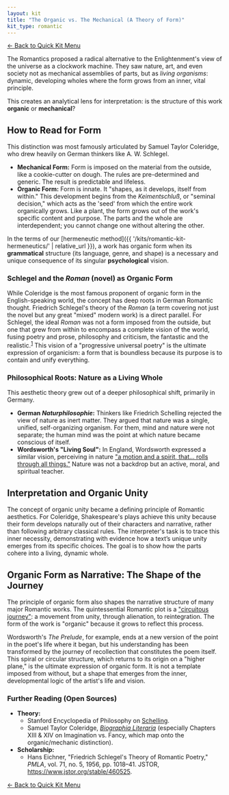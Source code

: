 ```yaml
---
layout: kit
title: "The Organic vs. The Mechanical (A Theory of Form)"
kit_type: romantic
---
```

<div class="top-links">

<a href="{{ '/kits/romantic-quick-kit/' | relative_url }}" class="quickkit-pill">← Back to Quick
Kit Menu</a>

</div>


The Romantics proposed a radical alternative to the Enlightenment's view
of the universe as a clockwork machine. They saw nature, art, and even
society not as mechanical assemblies of parts, but as *living
organisms*: dynamic, developing wholes where the form grows from an
inner, vital principle.

This creates an analytical lens for interpretation: is the structure of
this work **organic** or **mechanical**?

## How to Read for Form

This distinction was most famously articulated by Samuel Taylor
Coleridge, who drew heavily on German thinkers like A. W. Schlegel.

- **Mechanical Form:** Form is imposed on the material from the outside,
  like a cookie-cutter on dough. The rules are pre-determined and
  generic. The result is predictable and lifeless.
- **Organic Form:** Form is innate. It "shapes, as it develops, itself
  from within." This development begins from the *Keimentschluß*, or
  "seminal decision," which acts as the 'seed' from which the entire
  work organically grows. Like a plant, the form grows out of the work's
  specific content and purpose. The parts and the whole are
  interdependent; you cannot change one without altering the other.

In the terms of our [hermeneutic
method]({{ '/kits/romantic-kit-hermeneutics/' | relative_url }}), a work has organic form when
its **grammatical** structure (its language, genre, and shape) is a
necessary and unique consequence of its singular **psychological**
vision.

### Schlegel and the *Roman* (novel) as Organic Form

While Coleridge is the most famous proponent of organic form in the
English-speaking world, the concept has deep roots in German Romantic
thought. Friedrich Schlegel's theory of the *Roman* (a term covering not
just the novel but any great "mixed" modern work) is a direct parallel.
For Schlegel, the ideal *Roman* was not a form imposed from the outside,
but one that grew from within to encompass a complete vision of the
world, fusing poetry and prose, philosophy and criticism, the fantastic
and the realistic.<sup>[1](#ref1)</sup> This vision of a "progressive
universal poetry" is the ultimate expression of organicism: a form that
is boundless because its purpose is to contain and unify everything.

### Philosophical Roots: Nature as a Living Whole

This aesthetic theory grew out of a deeper philosophical shift,
primarily in Germany.

- **German *Naturphilosophie*:** Thinkers like Friedrich Schelling
  rejected the view of nature as inert matter. They argued that nature
  was a single, unified, self-organizing organism. For them, mind and
  nature were not separate; the human mind was the point at which nature
  became conscious of itself.
- **Wordsworth's "Living Soul":** In England, Wordsworth expressed a
  similar vision, perceiving in nature ["a motion and a spirit, that...
  rolls through all
  things."](https://en.wikipedia.org/wiki/Lines_Written_a_Few_Miles_above_Tintern_Abbey)
  Nature was not a backdrop but an active, moral, and spiritual teacher.

## Interpretation and Organic Unity

The concept of organic unity became a defining principle of Romantic
aesthetics. For Coleridge, Shakespeare's plays achieve this unity
because their form develops naturally out of their characters and
narrative, rather than following arbitrary classical rules. The
interpreter's task is to trace this inner necessity, demonstrating with
evidence how a text’s unique unity emerges from its specific choices.
The goal is to show how the parts cohere into a living, dynamic whole.

## Organic Form as Narrative: The Shape of the Journey

The principle of organic form also shapes the narrative structure of
many major Romantic works. The quintessential Romantic plot is a
["circuitous
journey"](https://victorianweb.org/religion/apocalypse/dungey.html): a
movement from unity, through alienation, to reintegration. The form of
the work is "organic" because it grows to reflect this process.

Wordsworth's *The Prelude*, for example, ends at a new version of the
point in the poet's life where it began, but his understanding has been
transformed by the journey of recollection that constitutes the poem
itself. This spiral or circular structure, which returns to its origin
on a "higher plane," is the ultimate expression of organic form. It is
not a template imposed from without, but a shape that emerges from the
inner, developmental logic of the artist's life and vision.

### Further Reading (Open Sources)

- **Theory:**
  - Stanford Encyclopedia of Philosophy on
    [Schelling](https://plato.stanford.edu/entries/schelling/).
  - Samuel Taylor Coleridge, [*Biographia
    Literaria*](https://www.gutenberg.org/files/6081/6081-h/6081-h.htm)
    (especially Chapters XIII & XIV on Imagination vs. Fancy, which map
    onto the organic/mechanic distinction).
- **Scholarship:**
  - <span id="ref1">Hans Eichner, "Friedrich Schlegel's Theory of
    Romantic Poetry," *PMLA*, vol. 71, no. 5, 1956, pp. 1018–41. JSTOR,
    <a href="https://www.jstor.org/stable/460525"
    target="_blank">https://www.jstor.org/stable/460525</a>.</span>

<div class="bottom-links">

<a href="{{ '/kits/romantic-quick-kit/' | relative_url }}" class="quickkit-pill">← Back to Quick
Kit Menu</a>

</div>
